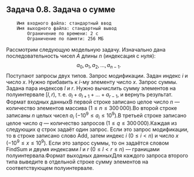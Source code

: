 ## Задача 0.8. Задача о сумме
    
        Имя входного файла: стандартный ввод
        Имя выходного файла: стандартный вывод
            Ограничение по времени: 2 с    
            Ограничение по памяти: 256 МБ
        
Рассмотрим следующую модельную задачу. Изначально дана последовательность чисел $A$ длины $n$ (индексация с нуля):
$$
a_0, a_1, a_2, \ldots, a_{n-1}.
$$
Поступают запросы двух типов.
Запрос модификации. Задан индекс $i$ и число $x$. Нужно прибавить к $i$-му элементу число $x$.
Запрос суммы. Задана пара индексов $l$ и $r$. Нужно вычислить сумму элементов на полуинтервале $[l, r)$, т. е. $a_l + a_{l+1} + \ldots + a_{r - 1}$, и вернуть результат.
Формат входных данныхВ первой строке записано целое число $n$ — количество элементов массива ($1 \le n \le 300\,000$).Во второй строке записаны $n$ целых чисел $a_i$ ($-10^9 \le a_i \le 10^9$).В третьей строке записано целое число $q$ — количество запросов ($1 \le q \le 300\,000$).Каждая из следующих $q$ строк задаёт один запрос. Если это запрос модификации, то в строке записано слово Add, затем индекс $i$ ($0 \le i < n$) и число $x$ ($-10^9 \le x \le 10^9$). Если это запрос суммы, то он задаётся словом FindSum и двумя индексами $l$ и $r$ ($0 \le l < r \le n$) — границами полуинтервала.Формат выходных данныхДля каждого запроса второго типа выведите в отдельной строке сумму элементов на соответствующем полуинтервале.

